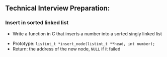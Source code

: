 ## Technical Interview Preparation:

### Insert in sorted linked list
- Write a function in C that inserts a number into a sorted singly linked list
* Prototype: `listint_t *insert_node(listint_t **head, int number);`
* Return: the address of the new node, `NULL` if it failed
